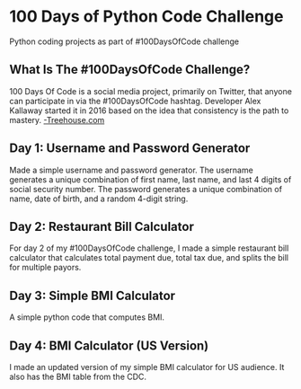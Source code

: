 # 100 Days of Python Code Challenge
Python coding projects as part of #100DaysOfCode challenge

## What Is The #100DaysOfCode Challenge?
100 Days Of Code is a social media project, primarily on Twitter, that anyone can participate in via the #100DaysOfCode hashtag. Developer Alex Kallaway started it in 2016 based on the idea that consistency is the path to mastery. [-Treehouse.com](https://join.teamtreehouse.com/100-days-ofcode/#:~:text=100%20Days%20Of%20Code%20is,is%20the%20path%20to%20mastery.)

## Day 1: Username and Password Generator
Made a simple username and password generator. The username generates a unique combination of first name, last name, and last 4 digits of social security number. The password generates a unique combination of name, date of birth, and a random 4-digit string. 

## Day 2: Restaurant Bill Calculator 
For day 2 of my #100DaysOfCode challenge, I made a simple restaurant bill calculator that calculates total payment due, total tax due, and splits the bill for multiple payors.

## Day 3: Simple BMI Calculator
A simple python code that computes BMI.

## Day 4: BMI Calculator (US Version)
I made an updated version of my simple BMI calculator for US audience. It also has the BMI table from the CDC.
